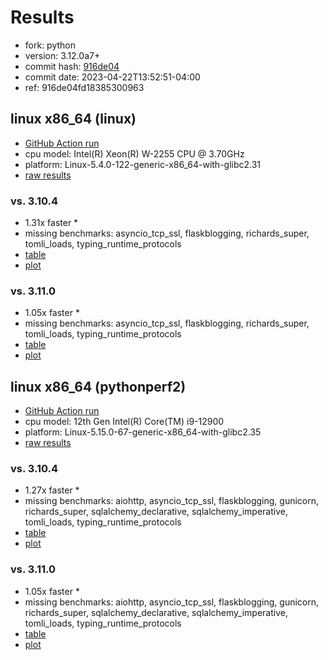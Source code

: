 # Results

- fork: python
- version: 3.12.0a7+
- commit hash: [916de04](https://github.com/python/cpython/commit/916de04)
- commit date: 2023-04-22T13:52:51-04:00
- ref: 916de04fd18385300963

## linux x86_64 (linux)

- [GitHub Action run](https://github.com/faster-cpython/benchmarking/actions/runs/4800544420)
- cpu model: Intel(R) Xeon(R) W-2255 CPU @ 3.70GHz
- platform: Linux-5.4.0-122-generic-x86_64-with-glibc2.31
- [raw results](bm-20230422-linux-x86_64-python-916de04fd18385300963-3.12.0a7%2B-916de04.json)

### vs. 3.10.4

- 1.31x faster \*
- missing benchmarks: asyncio_tcp_ssl, flaskblogging, richards_super, tomli_loads, typing_runtime_protocols
- [table](bm-20230422-linux-x86_64-python-916de04fd18385300963-3.12.0a7%2B-916de04-vs-3.10.4.md)
- [plot](bm-20230422-linux-x86_64-python-916de04fd18385300963-3.12.0a7%2B-916de04-vs-3.10.4.png)

### vs. 3.11.0

- 1.05x faster \*
- missing benchmarks: asyncio_tcp_ssl, flaskblogging, richards_super, tomli_loads, typing_runtime_protocols
- [table](bm-20230422-linux-x86_64-python-916de04fd18385300963-3.12.0a7%2B-916de04-vs-3.11.0.md)
- [plot](bm-20230422-linux-x86_64-python-916de04fd18385300963-3.12.0a7%2B-916de04-vs-3.11.0.png)

## linux x86_64 (pythonperf2)

- [GitHub Action run](https://github.com/faster-cpython/benchmarking/actions/runs/4809379738)
- cpu model: 12th Gen Intel(R) Core(TM) i9-12900
- platform: Linux-5.15.0-67-generic-x86_64-with-glibc2.35
- [raw results](bm-20230422-pythonperf2-x86_64-python-916de04fd18385300963-3.12.0a7%2B-916de04.json)

### vs. 3.10.4

- 1.27x faster \*
- missing benchmarks: aiohttp, asyncio_tcp_ssl, flaskblogging, gunicorn, richards_super, sqlalchemy_declarative, sqlalchemy_imperative, tomli_loads, typing_runtime_protocols
- [table](bm-20230422-pythonperf2-x86_64-python-916de04fd18385300963-3.12.0a7%2B-916de04-vs-3.10.4.md)
- [plot](bm-20230422-pythonperf2-x86_64-python-916de04fd18385300963-3.12.0a7%2B-916de04-vs-3.10.4.png)

### vs. 3.11.0

- 1.05x faster \*
- missing benchmarks: aiohttp, asyncio_tcp_ssl, flaskblogging, gunicorn, richards_super, sqlalchemy_declarative, sqlalchemy_imperative, tomli_loads, typing_runtime_protocols
- [table](bm-20230422-pythonperf2-x86_64-python-916de04fd18385300963-3.12.0a7%2B-916de04-vs-3.11.0.md)
- [plot](bm-20230422-pythonperf2-x86_64-python-916de04fd18385300963-3.12.0a7%2B-916de04-vs-3.11.0.png)

